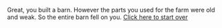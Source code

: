 Great, you built a barn. However the parts you used for the farm were old and weak. So the entire barn fell on you. [Click here to start over](../../yourKingdom.)